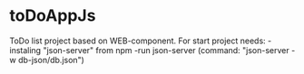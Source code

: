 # toDoAppJs
ToDo list project based on WEB-component.
For start project needs:
-instaling "json-server" from npm
-run json-server (command: "json-server  -w db-json/db.json")

